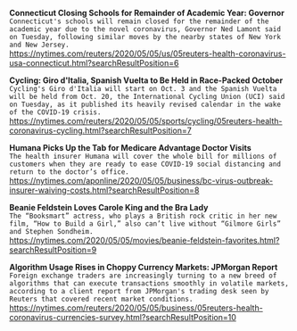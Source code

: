 **Connecticut Closing Schools for Remainder of Academic Year: Governor**\
`Connecticut's schools will remain closed for the remainder of the academic year due to the novel coronavirus, Governor Ned Lamont said on Tuesday, following similar moves by the nearby states of New York and New Jersey.`\
https://nytimes.com/reuters/2020/05/05/us/05reuters-health-coronavirus-usa-connecticut.html?searchResultPosition=6

**Cycling: Giro d'Italia, Spanish Vuelta to Be Held in Race-Packed October**\
`Cycling's Giro d'Italia will start on Oct. 3 and the Spanish Vuelta will be held from Oct. 20, the International Cycling Union (UCI) said on Tuesday, as it published its heavily revised calendar in the wake of the COVID-19 crisis.`\
https://nytimes.com/reuters/2020/05/05/sports/cycling/05reuters-health-coronavirus-cycling.html?searchResultPosition=7

**Humana Picks Up the Tab for Medicare Advantage Doctor Visits**\
`The health insurer Humana will cover the whole bill for millions of customers when they are ready to ease COVID-19 social distancing and return to the doctor’s office.`\
https://nytimes.com/aponline/2020/05/05/business/bc-virus-outbreak-insurer-waiving-costs.html?searchResultPosition=8

**Beanie Feldstein Loves Carole King and the Bra Lady**\
`The “Booksmart” actress, who plays a British rock critic in her new film, “How to Build a Girl,” also can’t live without “Gilmore Girls” and Stephen Sondheim.`\
https://nytimes.com/2020/05/05/movies/beanie-feldstein-favorites.html?searchResultPosition=9

**Algorithm Usage Rises in Choppy Currency Markets: JPMorgan Report**\
`Foreign exchange traders are increasingly turning to a new breed of algorithms that can execute transactions smoothly in volatile markets, according to a client report from JPMorgan's trading desk seen by Reuters that covered recent market conditions.`\
https://nytimes.com/reuters/2020/05/05/business/05reuters-health-coronavirus-currencies-survey.html?searchResultPosition=10

